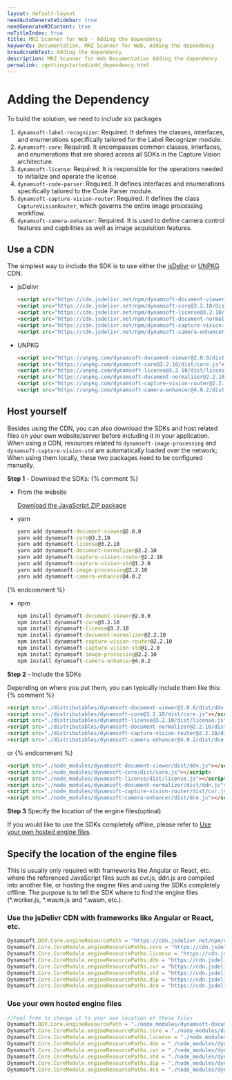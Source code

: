 ```yaml
---
layout: default-layout
needAutoGenerateSidebar: true
needGenerateH3Content: true
noTitleIndex: true
title: MRZ Scanner for Web - Adding the dependency
keywords: Documentation, MRZ Scanner for Web, Adding the dependency
breadcrumbText: Adding the dependency
description: MRZ Scanner for Web Documentation Adding the dependency
permalink: /gettingstarted/add_dependency.html
---
```


# Adding the Dependency

To build the solution, we need to include six packages

1. `dynamsoft-label-recognizer`: Required. It defines the classes, interfaces, and enumerations specifically tailored for the Label Recognizer module.
2. `dynamsoft-core`: Required. It encompasses common classes, interfaces, and enumerations that are shared across all SDKs in the Capture Vision architecture.
3. `dynamsoft-license`: Required. It is responsible for the operations needed to initialize and operate the license.
4. `dynamsoft-code-parser`: Required. It defines interfaces and enumerations specifically tailored to the Code Parser module.
5. `dynamsoft-capture-vision-router`: Required. It defines the class `CaptureVisionRouter`, which governs the entire image processing workflow.
6. `dynamsoft-camera-enhancer`: Required. It is used to define camera control features and capbilities as well as image acquisition features.

## Use a CDN

The simplest way to include the SDK is to use either the [jsDelivr](https://jsdelivr.com/) or [UNPKG](https://unpkg.com/) CDN.

- jsDelivr

  ```html
  <script src="https://cdn.jsdelivr.net/npm/dynamsoft-document-viewer@2.0.0/dist/ddv.js"></script>
  <script src="https://cdn.jsdelivr.net/npm/dynamsoft-core@3.2.10/dist/core.js"></script>
  <script src="https://cdn.jsdelivr.net/npm/dynamsoft-license@3.2.10/dist/license.js"></script>
  <script src="https://cdn.jsdelivr.net/npm/dynamsoft-document-normalizer@2.2.10/dist/ddn.js"></script>
  <script src="https://cdn.jsdelivr.net/npm/dynamsoft-capture-vision-router@2.2.10/dist/cvr.js"></script>
  <script src="https://cdn.jsdelivr.net/npm/dynamsoft-camera-enhancer@4.0.2/dist/dce.js"></script>
  ```

- UNPKG

  ```html
  <script src="https://unpkg.com/dynamsoft-document-viewer@2.0.0/dist/ddv.js"></script>
  <script src="https://unpkg.com/dynamsoft-core@3.2.10/dist/core.js"></script>
  <script src="https://unpkg.com/dynamsoft-license@3.2.10/dist/license.js"></script>
  <script src="https://unpkg.com/dynamsoft-document-normalizer@2.2.10/dist/ddn.js"></script>
  <script src="https://unpkg.com/dynamsoft-capture-vision-router@2.2.10/dist/cvr.js"></script>
  <script src="https://unpkg.com/dynamsoft-camera-enhancer@4.0.2/dist/dce.js"></script>
  ```

## Host yourself

Besides using the CDN, you can also download the SDKs and host related files on your own website/server before including it in your application. When using a CDN, resources related to `dynamsoft-image-processing` and `dynamsoft-capture-vision-std` are automatically loaded over the network; When using them locally, these two packages need to be configured manually.

**Step 1** - Download the SDKs:
{% comment %}
- From the website

  [Download the JavaScript ZIP package](https://www.dynamsoft.com/mobile-web-capture/downloads/)

- yarn

  ```cmd
  yarn add dynamsoft-document-viewer@2.0.0
  yarn add dynamsoft-core@3.2.10
  yarn add dynamsoft-license@3.2.10
  yarn add dynamsoft-document-normalizer@2.2.10
  yarn add dynamsoft-capture-vision-router@2.2.10
  yarn add dynamsoft-capture-vision-std@1.2.0
  yarn add dynamsoft-image-processing@2.2.10
  yarn add dynamsoft-camera-enhancer@4.0.2
  ```
{% endcomment %}

- npm

  ```cmd
  npm install dynamsoft-document-viewer@2.0.0
  npm install dynamsoft-core@3.2.10
  npm install dynamsoft-license@3.2.10
  npm install dynamsoft-document-normalizer@2.2.10
  npm install dynamsoft-capture-vision-router@2.2.10
  npm install dynamsoft-capture-vision-std@1.2.0
  npm install dynamsoft-image-processing@2.2.10
  npm install dynamsoft-camera-enhancer@4.0.2
  ```



**Step 2** - Include the SDKs

Depending on where you put them, you can typically include them like this:
{% comment %}
  ```html
  <script src="./distributables/dynamsoft-document-viewer@2.0.0/dist/ddv.js"></script>
  <script src="./distributables/dynamsoft-core@3.2.10/dist/core.js"></script>
  <script src="./distributables/dynamsoft-license@3.2.10/dist/license.js"></script>
  <script src="./distributables/dynamsoft-document-normalizer@2.2.10/dist/ddn.js"></script>
  <script src="./distributables/dynamsoft-capture-vision-router@2.2.10/dist/cvr.js"></script>
  <script src="./distributables/dynamsoft-camera-enhancer@4.0.2/dist/dce.js"></script>
  ```

or
{% endcomment %}
  ```html
  <script src="./node_modules/dynamsoft-document-viewer/dist/ddv.js"></script>
  <script src="./node_modules/dynamsoft-core/dist/core.js"></script>
  <script src="./node_modules/dynamsoft-license/dist/license.js"></script>
  <script src="./node_modules/dynamsoft-document-normalizer/dist/ddn.js"></script>
  <script src="./node_modules/dynamsoft-capture-vision-router/dist/cvr.js"></script>
  <script src="./node_modules/dynamsoft-camera-enhancer/dist/dce.js"></script>
  ```

**Step 3** Specify the location of the engine files(optinal)

If you would like to use the SDKs completely offline, please refer to [Use your own hosted engine files](#use-your-own-hosted-engine-files).

## Specify the location of the engine files

This is usually only required with frameworks like Angular or React, etc. where the referenced JavaScript files such as cvr.js, ddn.js are compiled into another file, or hosting the engine files and using the SDKs completely offline. The purpose is to tell the SDK where to find the engine files (*.worker.js, *.wasm.js and *.wasm, etc.).

### Use the jsDelivr CDN with frameworks like Angular or React, etc.
  ```typescript
  Dynamsoft.DDV.Core.engineResourcePath = "https://cdn.jsdelivr.net/npm/dynamsoft-document-viewer@2.0.0/dist/engine";
  Dynamsoft.Core.CoreModule.engineResourcePaths.core = "https://cdn.jsdelivr.net/npm/dynamsoft-core@3.2.10/dist/";
  Dynamsoft.Core.CoreModule.engineResourcePaths.license = "https://cdn.jsdelivr.net/npm/dynamsoft-license@3.2.10/dist/";
  Dynamsoft.Core.CoreModule.engineResourcePaths.ddn = "https://cdn.jsdelivr.net/npm/dynamsoft-document-normalizer@2.2.10/dist/";
  Dynamsoft.Core.CoreModule.engineResourcePaths.cvr = "https://cdn.jsdelivr.net/npm/dynamsoft-capture-vision-router@2.2.10/dist/";
  Dynamsoft.Core.CoreModule.engineResourcePaths.std = "https://cdn.jsdelivr.net/npm/dynamsoft-capture-vision-std@1.2.0/dist/";
  Dynamsoft.Core.CoreModule.engineResourcePaths.dip = "https://cdn.jsdelivr.net/npm/dynamsoft-image-processing@2.2.10/dist/";
  Dynamsoft.Core.CoreModule.engineResourcePaths.dce = "https://cdn.jsdelivr.net/npm/dynamsoft-camera-enhancer@4.0.2/dist/";
  ```

### Use your own hosted engine files

  ```typescript
  //Feel free to change it to your own location of these files
  Dynamsoft.DDV.Core.engineResourcePath = "./node_modules/dynamsoft-document-viewer/dist/engine";
  Dynamsoft.Core.CoreModule.engineResourcePaths.core = "./node_modules/dynamsoft-core/dist/";
  Dynamsoft.Core.CoreModule.engineResourcePaths.license = "./node_modules/dynamsoft-license/dist/";
  Dynamsoft.Core.CoreModule.engineResourcePaths.ddn = "./node_modules/dynamsoft-document-normalizer/dist/";
  Dynamsoft.Core.CoreModule.engineResourcePaths.cvr = "./node_modules/dynamsoft-capture-vision-router/dist/";
  Dynamsoft.Core.CoreModule.engineResourcePaths.std = "./node_modules/dynamsoft-capture-vision-std/dist/";
  Dynamsoft.Core.CoreModule.engineResourcePaths.dip = "./node_modules/dynamsoft-image-processing/dist/";
  Dynamsoft.Core.CoreModule.engineResourcePaths.dce = "./node_modules/dynamsoft-camera-enhancer/dist/";
  ```
  